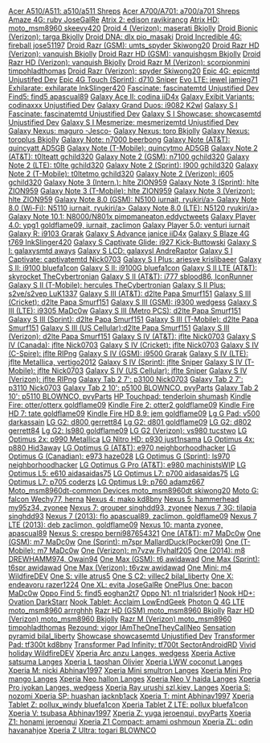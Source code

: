 <div>
<a href="http://forum.xda-developers.com/showthread.php?t=2699971">Acer A510/A511:            a510/a511      Shreps</a>
<a href="http://forum.xda-developers.com/showthread.php?t=2510004">Acer A700/A701:            a700/a701      Shreps</a>
<a href="http://forum.xda-developers.com/showthread.php?t=2669292">Amaze 4G:                  ruby           JoseGalRe</a>
<a href="http://forum.xda-developers.com/showthread.php?t=2256194">Atrix 2:                   edison          ravikirancg</a>
<a href="http://forum.xda-developers.com/showthread.php?t=2266322">Atrix HD:                  moto_msm8960        skeevy420</a>
<!--  <a href="http://www.modaco.com/topic/364229-devromunofficial43pac-man-rom-v43build-1-10-09-13/">Blade3:         atlaas40      robt77a</a> -->
<a href="http://forum.xda-developers.com/showthread.php?t=2306451">Droid 4 (Verizon):         maserati       Bkjolly</a>
<a href="http://forum.xda-developers.com/showthread.php?t=2306446">Droid Bionic (Verizon):    targa          Bkjolly</a>
<a href="http://forum.xda-developers.com/showthread.php?t=2270188">Droid DNA:                 dlx            pio_masaki</a>
<a href="http://forum.xda-developers.com/showthread.php?t=2280684">Droid Incredible 4G:       fireball       jose51197</a>
<a href="http://forum.xda-developers.com/showthread.php?t=2301493">Droid Razr (GSM):          umts_spyder    Skiwong20</a>
<a href="http://forum.xda-developers.com/showthread.php?t=2306365">Droid Razr HD (Verizon):   vanquish       Bkjolly</a>
<a href="http://forum.xda-developers.com/showthread.php?t=2306365">Droid Razr HD (GSM):       vanquishgsm    Bkjolly</a>
<a href="http://forum.xda-developers.com/showthread.php?t=2306365">Droid Razr HD (Verizon):   vanquish       Bkjolly</a>
<a href="http://forum.xda-developers.com/showthread.php?t=2306377">Droid Razr M (Verizon):    scorpionmini   timpohladthomas</a>
<a href="http://forum.xda-developers.com/showthread.php?t=2301493">Droid Razr (Verizon):      spyder         Skiwong20</a>
<a href="http://forum.xda-developers.com/showthread.php?t=2176569">Epic 4G:                   epicmtd        Unjustifed Dev</a>
<a href="http://forum.xda-developers.com/showthread.php?t=2050948">Epic 4G Touch (Sprint):    d710           Sniper</a>
<a href="http://forum.xda-developers.com/showthread.php?t=2141573">Evo LTE:                   jewel          jamieg71</a>
<a href="http://forum.xda-developers.com/showthread.php?t=2445143">Exhilarate:                exhilarate     InkSlinger420</a>
<a href="http://forum.xda-developers.com/showthread.php?t=2197171">Fascinate:                 fascinatemtd   Unjustified Dev</a>
<a href="http://forum.xda-developers.com/showthread.php?t=2268850">Find5:                     find5          apascual89</a>
<a href="http://forum.xda-developers.com/showthread.php?t=2671203">Galaxy Ace II:             codina         iiD4x</a>
<a href="http://forum.xda-developers.com/showthread.php?p=46692620">Galaxy Exibit Variants:   codinaxxx      Unjustified Dev</a>
<a href="http://forum.xda-developers.com/showthread.php?t=2676762">Galaxy Grand Duos:         i9082          K2wl</a>
<a href="http://forum.xda-developers.com/showthread.php?t=2197171">Galaxy S I Fascinate:      fascinatemtd Unjustified Dev</a>
<a href="http://forum.xda-developers.com/showthread.php?t=2197171">Galaxy S I Showcase:       showcasemtd    Unjustified Dev</a>
<a href="http://forum.xda-developers.com/showthread.php?t=2197171">Galaxy S I Mesmerize:      mesmerizemtd   Unjustified Dev</a>
<!--  <a href="http://forum.xda-developers.com/showthread.php?t=2669982">Galaxy Mega 6.3 (GSM/LTE): melius3gxx/meliusltexx   Grarak, Silesh.Nair</a> -->
<a href="http://forum.xda-developers.com/galaxy-nexus/development/rom-pac-4-3-t2409090">Galaxy Nexus:      maguro        -Jesco-</a>
<a href="http://forum.xda-developers.com/showthread.php?t=2306416">Galaxy Nexus:              toro           Bkjolly</a>
<a href="http://forum.xda-developers.com/showthread.php?t=2306439">Galaxy Nexus:              toroplus       Bkjolly</a>
<a href="http://forum.xda-developers.com/showthread.php?t=2248298">Galaxy Note:               n7000          beerbong</a>
<a href="http://forum.xda-developers.com/showthread.php?t=2417967">Galaxy Note (AT&T):        quincyatt      AD5GB</a>
<a href="http://forum.xda-developers.com/showthread.php?t=2430367">Galaxy Note (T-Mobile):    quincytmo      AD5GB</a>
<a href="http://forum.xda-developers.com/showthread.php?t=2667763">Galaxy Note 2 (AT&T):      t0lteatt        gchild320</a>
<a href="http://forum.xda-developers.com/showthread.php?t=2667751">Galaxy Note 2 (GSM):       n7100          gchild320</a>
<a href="http://forum.xda-developers.com/showthread.php?t=2449424">Galaxy Note 2 (LTE):       t0lte          gchild320</a>
<a href="http://forum.xda-developers.com/showthread.php?t=2667760">Galaxy Note 2 (Sprint):    l900           gchild320</a>
<a href="http://forum.xda-developers.com/showthread.php?t=2426051">Galaxy Note 2 (T-Mobile):  t0ltetmo       gchild320</a>
<a href="http://forum.xda-developers.com/showthread.php?t=2311152">Galaxy Note 2 (Verizon):   i605           gchild320</a>
<a href="http://forum.xda-developers.com/showpost.php?p=54533756">Galaxy Note 3 (Intern.):   hlte           ZION959</a>
<a href="http://forum.xda-developers.com/showpost.php?p=54533796">Galaxy Note 3 (Sprint):    hlte           ZION959</a>
<a href="http://forum.xda-developers.com/showpost.php?p=54533379">Galaxy Note 3 (T-Mobile):  hlte           ZION959</a>
<a href="http://forum.xda-developers.com/showpost.php?p=54533951">Galaxy Note 3 (Verizon):   hlte           ZION959</a>
<a href="http://forum.xda-developers.com/showthread.php?t=2456222">Galaxy Note 8.0 (GSM):     N5100          iurnait, ryukiri/a>
<a href="http://forum.xda-developers.com/showthread.php?t=2456222">Galaxy Note 8.0 (Wi-Fi):   N5110          iurnait, ryukiri/a>
<a href="http://forum.xda-developers.com/showthread.php?t=2456222">Galaxy Note 8.0 (LTE):     N5120          ryukiri/a>
<a href="http://forum.xda-developers.com/showthread.php?p=45625962">Galaxy Note 10.1:         N8000/N801x     pimpmaneaton,eddyctweets</a>
<a href="http://forum.xda-developers.com/showthread.php?t=2387504">Galaxy Player 4.0:         ypg1            goldflame09, iurnait, zaclimon</a>
<a href="http://forum.xda-developers.com/showthread.php?t=2387504">Galaxy Player 5.0:         venturi        iurnait</a>
<a href="http://forum.xda-developers.com/showthread.php?t=1982756">Galaxy R:                  i9103          Grarak</a>
<a href="http://forum.xda-developers.com/showthread.php?t=2667709">Galaxy S Advance           janice         iiD4x</a>
<a href="http://forum.xda-developers.com/showthread.php?t=2471231">Galaxy S Blaze 4G          t769            InkSlinger420</a>
<a href="http://forum.xda-developers.com/showthread.php?t=2245811">Galaxy S Captivate Glide:  i927           Kick-Buttowski</a>
<a href="http://forum.xda-developers.com/showthread.php?t=2170768">Galaxy S I:                galaxysmtd     aways</a>
<a href="http://forum.xda-developers.com/showthread.php?t=2435945">Galaxy S LCD:              galaxysl        AndreRaptor</a>
<a href="http://forum.xda-developers.com/showthread.php?t=2173726">Galaxy S I Captivate:      captivatemtd   Nick0703</a>
<a href="http://forum.xda-developers.com/showthread.php?t=2447478">Galaxy S I Plus:           ariesve         krislibaeer</a>
<a href="http://forum.xda-developers.com/showthread.php?t=2203444">Galaxy S II:               i9100         bluefa1con</a>
<a href="http://forum.xda-developers.com/showthread.php?t=1957348">Galaxy S II:               i9100G        bluefa1con</a>
<a href="http://forum.xda-developers.com/showthread.php?t=2669087">Galaxy S II LTE (AT&T):    skyrocket     TheCybertronian</a>
<a href="http://forum.xda-developers.com/showthread.php?t=2140110">Galaxy S II (AT&T):        i777           sblood86, IconRunner</a>
<a href="http://forum.xda-developers.com/showthread.php?t=2669118">Galaxy S II (T-Mobile):    hercules        TheCybertronian</a>
<a href="http://forum.xda-developers.com/showthread.php?t=2790368">Galaxy S II Plus:          s2ve/s2vep    LuK1337</a>
<a href="http://forum.xda-developers.com/showthread.php?t=2015607">Galaxy S III (AT&T):       d2lte          Papa Smurf151</a>
<a href="http://forum.xda-developers.com/showthread.php?t=2351025">Galaxy S III (Cricket):    d2lte          Papa Smurf151</a>
<a href="http://forum.xda-developers.com/showthread.php?t=2400382">Galaxy S III (GSM):        i9300          wedgess</a>
<a href="http://forum.xda-developers.com/galaxy-s3/development-i9305/rom-pac-4-4-t2669707">Galaxy S III (LTE):        i9305          MaDc0w</a>
<a href="http://forum.xda-developers.com/showthread.php?t=2351024">Galaxy S III (Metro PCS):  d2lte          Papa Smurf151</a>
<a href="http://forum.xda-developers.com/showthread.php?t=2032843">Galaxy S III (Sprint):     d2lte          Papa Smurf151</a>
<a href="http://forum.xda-developers.com/showthread.php?t=2015525">Galaxy S III (T-Mobile):   d2lte          Papa Smurf151</a>
<a href="http://forum.xda-developers.com/showthread.php?t=2351025">Galaxy S III (US Cellular):d2lte          Papa Smurf151</a>
<a href="http://forum.xda-developers.com/showthread.php?t=2028443">Galaxy S III (Verizon):    d2lte          Papa Smurf151</a>
<a href="http://forum.xda-developers.com/showthread.php?t=2312024">Galaxy S IV (AT&T):        jflte          Nick0703</a>
<a href="http://forum.xda-developers.com/showthread.php?t=2312024">Galaxy S IV (Canada):      jflte          Nick0703</a>
<a href="http://forum.xda-developers.com/showthread.php?t=2312024">Galaxy S IV (Cricket):     jflte          Nick0703</a>
<a href="http://forum.xda-developers.com/showthread.php?t=2412589">Galaxy S IV (C-Spire):     jflte          RIPng</a>
<a href="http://forum.xda-developers.com/showthread.php?t=2396173">Galaxy S IV (GSM):         i9500          Grarak</a>
<a href="http://forum.xda-developers.com/showthread.php?t=2400387">Galaxy S IV (LTE):         jflte         MetaIIica, vertigo2012</a>
<a href="http://forum.xda-developers.com/showthread.php?t=2312063">Galaxy S IV (Sprint):      jflte          Sniper</a>
<a href="http://forum.xda-developers.com/showthread.php?t=2668312">Galaxy S IV (T-Mobile):    jflte          Nick0703</a>
<a href="http://forum.xda-developers.com/showthread.php?t=2312063">Galaxy S IV (US Cellular): jflte          Sniper</a>
<a href="http://forum.xda-developers.com/showthread.php?t=2312069">Galaxy S IV (Verizon):     jflte          RIPng</a>
<a href="http://forum.xda-developers.com/showthread.php?t=2202854">Galaxy Tab 2 7':           p3100          Nick0703</a>
<a href="http://forum.xda-developers.com/showthread.php?t=2202854">Galaxy Tab 2 7':           p3110          Nick0703</a>
<a href="http://forum.xda-developers.com/showthread.php?t=2202885">Galaxy Tab 2 10':          p5100          BLOWNCO, pvyParts</a>
<a href="http://forum.xda-developers.com/showthread.php?t=2202885">Galaxy Tab 2 10':          p5110          BLOWNCO, pvyParts</a>
<a href="http://forum.xda-developers.com/showthread.php?t=2779954">HP Touchpad:               tenderloin     shumash</a>
<a href="http://forum.xda-developers.com/showthread.php?t=2407455">Kindle Fire:               otter/otterx           goldflame09</a>
<a href="http://forum.xda-developers.com/showthread.php?t=2347951">Kindle Fire 2:             otter2           goldflame09</a>
<a href="http://forum.xda-developers.com/showthread.php?t=2355103">Kindle Fire HD 7:          tate            goldflame09</a>
<a href="http://forum.xda-developers.com/showthread.php?t=2356333">Kindle Fire HD 8.9:        jem             goldflame09</a>
<a href="http://forum.xda-developers.com/showthread.php?t=2668112">Lg G Pad:                  v500            darkassain</a>
<a href="http://forum.xda-developers.com/showthread.php?t=2500030">LG G2:                     d800            gerrett84</a>
<a href="http://forum.xda-developers.com/showthread.php?t=2669063">Lg G2:                     d801            goldflame09</a>
<a href="http://forum.xda-developers.com/showthread.php?t=2500030">LG G2:                     d802           gerrett84</a>
<a href="http://forum.xda-developers.com/showthread.php?t=2669074">Lg G2:                     ls980          goldflame09</a>
<a href="http://forum.xda-developers.com/showthread.php?t=2542006">LG G2 (Verizon):           vs980         tucstwo</a>
<a href="http://forum.xda-developers.com/showthread.php?p=38249397">LG Optimus 2x:             p990          MetaIIica</a>
<a href="http://forum.xda-developers.com/showthread.php?t=2174883">LG Nitro HD:               p930          just1nsama</a>
<a href="Not yet made (Gimme time)">LG Optimus 4x:             p880          Hid3away</a>
<a href="http://forum.xda-developers.com/showthread.php?t=2503693">LG Optimus G (AT&T):       e970          neighborhoodhacker</a>
<a href="http://forum.xda-developers.com/showthread.php?t=2671622">LG Optimus G (Canadian):   e973          haze028</a>
<a href="http://forum.xda-developers.com/showthread.php?t=2501074">LG Optimus G (Sprint):     ls970          neighborhoodhacker</a>
<a href="http://forum.xda-developers.com/showthread.php?t=2852984">LG Optimus G Pro (AT&T):   e980         machinistsWIP</a>
<a href="http://forum.xda-developers.com/showthread.php?t=2790982">LG Optimus L5:             e610         aidasaidas75</a>
<a href="http://forum.xda-developers.com/showthread.php?t=2769502">LG Optimus L7:             p700         aidasaidas75</a>
<a href="http://forum.xda-developers.com/showthread.php?t=2704650">LG Optimus L7:             p705         coderzs</a>
<a href="http://forum.xda-developers.com/showthread.php?p=2195177">LG Optimus L9:             p760          adamz667</a>
<a href="http://forum.xda-developers.com/showthread.php?t=2504830">Moto_msm8960dt-common Devices      moto_msm8960dt  skiwong20</a>
<a href="http://forum.xda-developers.com/showthread.php?t=2667834">Moto G:                    falcon        Wechy77, herna</a>
<a href="http://forum.xda-developers.com/nexus-4/orig-development/rom-pac-version-t2668912">Nexus 4:                   mako          kd8bny</a>
<a href="http://forum.xda-developers.com/showthread.php?t=2670238">Nexus 5:                   hammerhead    my95z34, zyonee</a>
<a href="http://forum.xda-developers.com/showthread.php?t=2203239">Nexus 7:                   grouper       singhdd93, zyonee</a>
<a href="http://forum.xda-developers.com/showthread.php?t=2203239">Nexus 7 3G:                tilapia       singhdd93</a>
<a href="http://forum.xda-developers.com/showthread.php?t=2408829">Nexus 7 (2013):            flo           apascual89, zaclimon, goldflame09</a>
<a href="http://forum.xda-developers.com/showthread.php?t=2408829">Nexus 7 LTE (2013):        deb           zaclimon, goldflame09</a>
<a href="http://forum.xda-developers.com/showthread.php?t=2674493">Nexus 10:                  manta         zyonee, apascual89</a>
<!--  <a href="http://rootzwiki.com/topic/102545-romofficial43pac-man-rom/">Nexus Q:                   steelhead     manelscout4life</a> -->
<a href="http://forum.xda-developers.com/showthread.php?t=2190031">Nexus S:                   crespo         berni987654321</a>
<a href="http://forum.xda-developers.com/showthread.php?t=2348590">One (AT&T):                m7            MaDc0w</a>
<a href="http://forum.xda-developers.com/showthread.php?t=2348415">One (GSM):                 m7            MaDc0w</a>
<a href="http://forum.xda-developers.com/showthread.php?t=2408340">One (Sprint):              m7spr         MallardDuck(Pocker09)</a>
<a href="http://forum.xda-developers.com/showthread.php?t=2375475">One (T-Mobile):            m7            MaDc0w</a>
<a href="http://forum.xda-developers.com/showthread.php?t=2455127">One (Verizon):             m7vzw        Flyhalf205</a>
<a href="http://forum.xda-developers.com/showthread.php?t=2746553">One (2014):                m8            DREWHAMM974, Owain94</a>
<a href="http://forum.xda-developers.com/showthread.php?t=2790916">One Max (GSM):             t6            awidawad</a>
<a href="http://forum.xda-developers.com/showthread.php?t=2790916">One Max (Sprint):          t6spr         awidawad</a>
<a href="http://forum.xda-developers.com/showthread.php?t=2790916">One Max (Verizon):         t6vzw         awidawad</a>
<a href="http://forum.xda-developers.com/showthread.php?t=2741847">One Mini:                  m4         WildfireDEV</a>
<a href="http://forum.xda-developers.com/showthread.php?t=2164406">One S:                     ville         atrus5</a>
<a href="http://forum.xda-developers.com/showthread.php?t=2271635">One S C2:                  villec2     bilal_liberty</a>
<a href="http://forum.xda-developers.com/showthread.php?t=2292547">One X:                     endeavoru     razer1224</a>
<a href="http://forum.xda-developers.com/showthread.php?t=2520954">One XL:                    evita         JoseGalRe</a>
<a href="http://forum.xda-developers.com/showthread.php?t=2811990">OnePlus One:               bacon            MaDc0w</a>
<a href="http://forum.xda-developers.com/showthread.php?t=2678702">Oppo Find 5:                    find5         eoghan2t7</a>
<a href="http://forum.xda-developers.com/showthread.php?p=51015692">Oppo N1:                    n1         trialsrider1</a>
<a href="Will update later">Nook HD+:                   Ovation         DarkStarr</a>
<a href="http://forum.xda-developers.com/showthread.php?p=52542956">Nook Tablet:                   Acclaim         LowEndGeek</a>
<a href="http://forum.xda-developers.com/showthread.php?t=2415997">Photon Q 4G LTE            moto_msm8960   arrrghhh</a>
<a href="http://forum.xda-developers.com/showthread.php?t=2306365">Razr HD (GSM)              moto_msm8960  Bkjolly</a>
<a href="http://forum.xda-developers.com/showthread.php?t=2306365">Razr HD (Verizon)          moto_msm8960  Bkjolly</a>
<a href="http://forum.xda-developers.com/showthread.php?t=2306377">Razr M (Verizon)           moto_msm8960   timpohladthomas</a>
<a href="http://forum.xda-developers.com/showthread.php?t=2425473">Rezound:                   vigor          IAmTheOneTheyCallNeo</a>
<a href="http://forum.xda-developers.com/showthread.php?t=2670076">Sensation                  pyramid        bilal_liberty</a>
<a href="http://forum.xda-developers.com/showthread.php?t=2197171">Showcase                   showcasemtd    Unjustified Dev</a>
<a href="http://forum.xda-developers.com/showthread.php?t=2501869">Transformer Pad:           tf300t        kd8bny</a>
<a href="http://forum.xda-developers.com/showthread.php?t=2501869">Transformer Pad Infinity:  tf700t         SectorAndroidRD</a>
<!--  <a href="http://forum.xda-developers.com/showthread.php?t=2333171">Transformer Prime:         tf201        jeroenqui</a> -->
<a href="http://forum.xda-developers.com/showthread.php?t=2677301">Vivid                      holiday        WildfireDEV</a>
<a href="http://forum.xda-developers.com/showthread.php?t=2298280">Xperia Arc                 anzu          Langes, wedgess</a>
<a href="http://forum.xda-developers.com/showthread.php?p=50939230">Xperia Active              satsuma       Langes</a>
<a href="http://forum.xda-developers.com/showthread.php?p=52600121">Xperia L                   taoshan       Olivier</a>
<a href="http://forum.xda-developers.com/showthread.php?p=50939230">Xperia LWW                 coconut       Langes</a>
<a href="http://forum.xda-developers.com/showthread.php?t=2678107">Xperia M:                   nicki           Abhinav1997</a>
<a href="http://forum.xda-developers.com/showthread.php?p=50939230">Xperia Mini                smultron      Langes</a>
<a href="http://forum.xda-developers.com/showthread.php?p=50939230">Xperia Mini Pro            mango         Langes</a>
<a href="http://forum.xda-developers.com/showthread.php?t=2173958">Xperia Neo                 hallon        Langes</a>
<a href="http://forum.xda-developers.com/showthread.php?t=2672164">Xperia Neo V               haida         Langes</a>
<a href="http://forum.xda-developers.com/showthread.php?t=2298280">Xperia Pro                 iyokan        Langes, wedgess</a>
<a href="http://forum.xda-developers.com/showthread.php?t=1803076">Xperia Ray                 urushi         szl.kiev, Langes</a>
<a href="http://forum.xda-developers.com/showthread.php?t=2685822">Xperia S:                   nozomi        </a>
<a href="http://forum.xda-developers.com/showthread.php?t=2505385">Xperia SP:                 huashan        jacknb1ack</a>
<a href="http://forum.xda-developers.com/showthread.php?t=2677929">Xperia T:                  mint           Abhinav1997</a>
<a href="http://forum.xda-developers.com/showthread.php?t=2334047">Xperia Tablet Z:           pollux_windy   bluefa1con</a>
<a href="http://forum.xda-developers.com/showthread.php?t=2334047">Xperia Tablet Z LTE:       pollux         bluefa1con</a>
<a href="http://forum.xda-developers.com/showthread.php?t=2678111">Xperia V:                  tsubasa           Abhinav1997</a>
<a href="http://forum.xda-developers.com/showthread.php?t=2208249">Xperia Z:                  yuga           jeroenqui, pvyParts</a>
<a href="http://forum.xda-developers.com/showthread.php?t=2478003">Xperia Z1:                 honami         jeroenqui</a>
<a href="http://forum.xda-developers.com/showthread.php?t=2764017">Xperia Z1 Compact:                 amami         oshmoun</a>
<a href="http://forum.xda-developers.com/showthread.php?t=2406640">Xperia ZL:                 odin           havanahjoe</a>
<a href="http://forum.xda-developers.com/showthread.php?t=2508281">Xperia Z Ultra:            togari        BLOWNCO</a>
</div>
